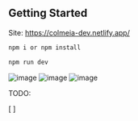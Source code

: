 ## Getting Started
Site: https://colmeia-dev.netlify.app/

```bash
npm i or npm install

npm run dev


```

![image](https://github.com/tricia-sz/colmeia/assets/94939271/2cc95af4-bd42-42bb-a1e8-fd57e694bf3b)
![image](https://github.com/tricia-sz/colmeia/assets/94939271/19a8a20e-be56-401e-b736-748b64182f27)
![image](https://github.com/tricia-sz/colmeia/assets/94939271/4f4ec934-9fcb-46e7-8db1-b59a6469c0ee)



TODO: 

[ ]


